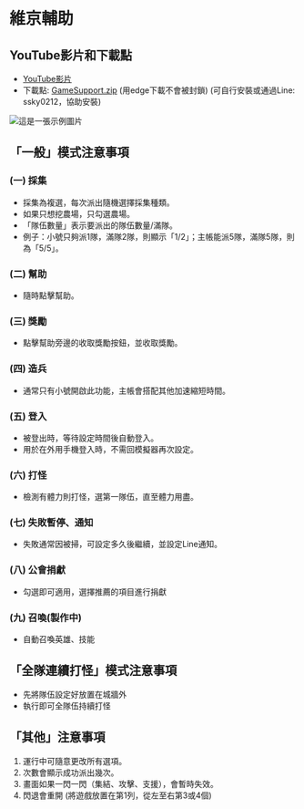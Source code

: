 # 維京輔助

## YouTube影片和下載點
- [YouTube影片](https://youtu.be/Dh-aMUkpONU?si=3QylfRok9OQubj0Q)
- 下載點: [GameSupport.zip](https://chtineer.com/VikingSupport/GameSupport.zip) (用edge下載不會被封鎖) (可自行安裝或通過Line: ssky0212，協助安裝) 

![這是一張示例圖片](https://chtineer.com/GameSupport/VikingSupport.png)

## 「一般」模式注意事項
### (一) 採集
- 採集為複選，每次派出隨機選擇採集種類。
- 如果只想挖農場，只勾選農場。
- 「隊伍數量」表示要派出的隊伍數量/滿隊。
- 例子：小號只夠派1隊，滿隊2隊，則顯示「1/2」；主帳能派5隊，滿隊5隊，則為「5/5」。

### (二) 幫助
- 隨時點擊幫助。

### (三) 獎勵
- 點擊幫助旁邊的收取獎勵按鈕，並收取獎勵。

### (四) 造兵
- 通常只有小號開啟此功能，主帳會搭配其他加速縮短時間。

### (五) 登入
- 被登出時，等待設定時間後自動登入。
- 用於在外用手機登入時，不需回模擬器再次設定。

### (六) 打怪
- 檢測有體力則打怪，選第一隊伍，直至體力用盡。

### (七) 失敗暫停、通知
- 失敗通常因被掃，可設定多久後繼續，並設定Line通知。

### (八) 公會捐獻
- 勾選即可適用，選擇推薦的項目進行捐獻

### (九) 召喚(製作中)
- 自動召喚英雄、技能

## 「全隊連續打怪」模式注意事項
- 先將隊伍設定好放置在城牆外
- 執行即可全隊伍持續打怪

## 「其他」注意事項
1. 運行中可隨意更改所有選項。
2. 次數會顯示成功派出幾次。
3. 畫面如果一閃一閃（集結、攻擊、支援），會暫時失效。
4. 閃退會重開 (將遊戲放置在第1列，從左至右第3或4個)
